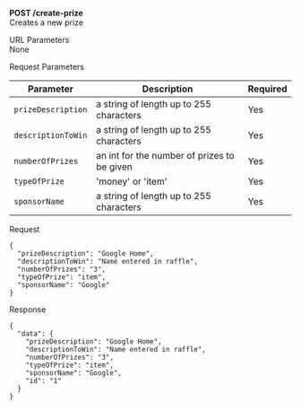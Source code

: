 
**POST /create-prize** <br />
Creates a new prize

URL Parameters <br />
None

Request Parameters <br />

| Parameter        | Description           | Required  |
| ---------------- | --------------------- | --------- |
| `prizeDescription` | a string of length up to 255 characters | Yes |
| `descriptionToWin` | a string of length up to 255 characters | Yes |
| `numberOfPrizes` | an int for the number of prizes to be given | Yes |
| `typeOfPrize` | 'money' or 'item' | Yes |
| `sponsorName` |  a string of length up to 255 characters | Yes |

Request
```
{
  "prizeDescription": "Google Home",
  "descriptionToWin": "Name entered in raffle",
  "numberOfPrizes": "3",
  "typeOfPrize": "item",
  "sponsorName": "Google" 
}
```

Response
```
{
  "data": {
    "prizeDescription": "Google Home",
    "descriptionToWin": "Name entered in raffle",
    "numberOfPrizes": "3",
    "typeOfPrize": "item",
    "sponsorName": "Google",
    "id": "1"
  }
}
```

